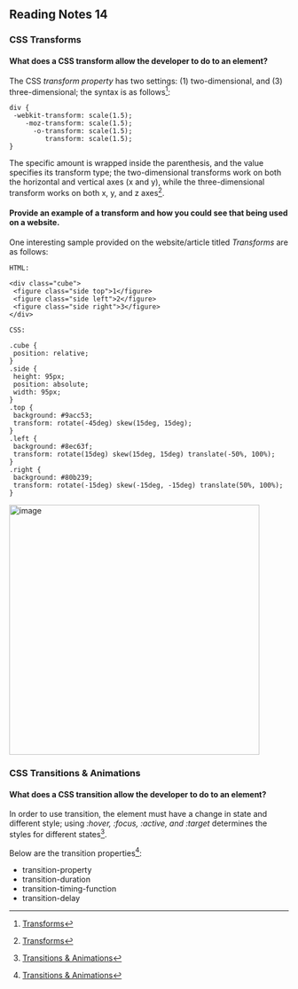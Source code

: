 ## Reading Notes 14

### CSS Transforms

#### What does a CSS transform allow the developer to do to an element?
 The CSS *transform property* has two settings: (1) two-dimensional, and (3) three-dimensional; the syntax is as follows[^1]:
 
 ```
 div {
  -webkit-transform: scale(1.5);
     -moz-transform: scale(1.5);
       -o-transform: scale(1.5);
          transform: scale(1.5);
}
 ```
 The specific amount is wrapped inside the parenthesis, and the value specifies its transform type; the two-dimensional transforms work on both the horizontal and vertical axes (x and y), while the three-dimensional transform works on both x, y, and z axes[^1].
 
 
 #### Provide an example of a transform and how you could see that being used on a website.
 
 One interesting sample provided on the website/article titled *Transforms* are as follows:
 
 ```
 HTML:
 
 <div class="cube">
  <figure class="side top">1</figure>
  <figure class="side left">2</figure>
  <figure class="side right">3</figure>
</div>
 
 ```
 ```
 CSS:
 
 .cube {
  position: relative;
}
.side {
  height: 95px;
  position: absolute;
  width: 95px;
}
.top {
  background: #9acc53;
  transform: rotate(-45deg) skew(15deg, 15deg);
}
.left {
  background: #8ec63f;
  transform: rotate(15deg) skew(15deg, 15deg) translate(-50%, 100%);
}
.right {
  background: #80b239;
  transform: rotate(-15deg) skew(-15deg, -15deg) translate(50%, 100%);
}
 
 ```
 <img width="451" alt="image" src="https://user-images.githubusercontent.com/113204667/193062297-51ed37d8-d956-4daa-b83c-48bfc046cef8.png">
 
 
### CSS Transitions & Animations

#### What does a CSS transition allow the developer to do to an element?

In order to use transition, the element must have a change in state and different style; using *:hover, :focus, :active, and :target* determines the styles for different states[^2]. 

Below are the transition properties[^2]:
- transition-property
- transition-duration
- transition-timing-function
- transition-delay

 
 
[^1]: [Transforms](https://learn.shayhowe.com/advanced-html-css/css-transforms/)
[^2]: [Transitions & Animations](https://learn.shayhowe.com/advanced-html-css/transitions-animations/)

